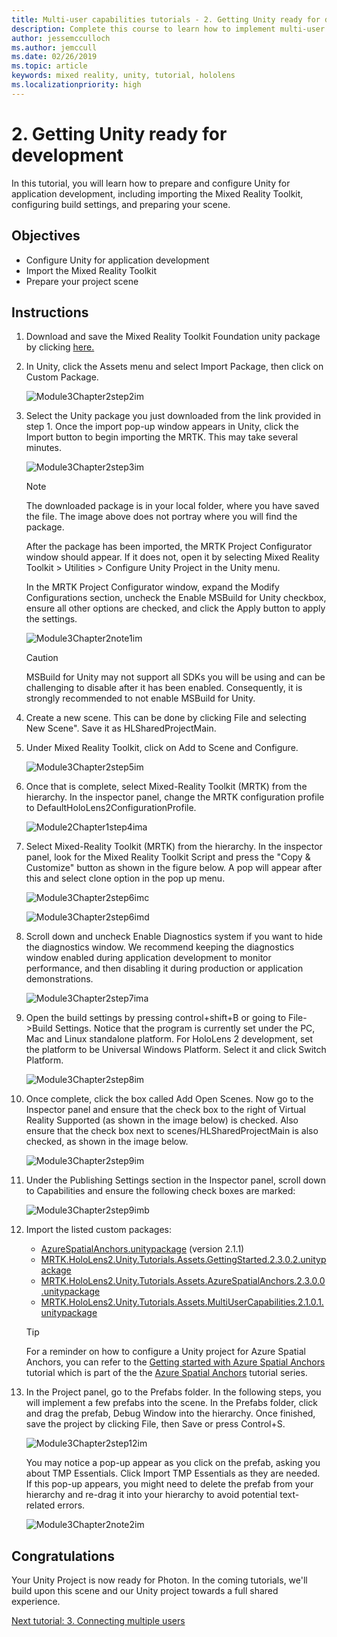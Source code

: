 ```yaml
---
title: Multi-user capabilities tutorials - 2. Getting Unity ready for development 
description: Complete this course to learn how to implement multi-user shared experiences within a HoloLens 2 application.
author: jessemcculloch
ms.author: jemccull
ms.date: 02/26/2019
ms.topic: article
keywords: mixed reality, unity, tutorial, hololens
ms.localizationpriority: high
---
```


# 2. Getting Unity ready for development

In this tutorial, you will learn how to prepare and configure Unity for application development, including importing the Mixed Reality Toolkit, configuring build settings, and preparing your scene.

## Objectives

* Configure Unity for application development
* Import the Mixed Reality Toolkit
* Prepare your project scene

## Instructions

1. Download and save the Mixed Reality Toolkit Foundation unity package by clicking [here.](https://github.com/microsoft/MixedRealityToolkit-Unity/releases/download/v2.3.0/Microsoft.MixedReality.Toolkit.Unity.Foundation.2.3.0.unitypackage)

2. In Unity, click the Assets menu and select Import Package, then click on Custom Package.

    ![Module3Chapter2step2im](images/module3chapter2step2im.PNG)

3. Select the Unity package you just downloaded from the link provided in step 1. Once the import pop-up window appears in Unity, click the Import button to begin importing the MRTK. This may take several minutes.

    ![Module3Chapter2step3im](images/module3chapter2step3im.PNG)

    >[!NOTE]
    >The downloaded package is in your local folder, where you have saved the file. The image above does not portray where you will find the package.

    After the package has been imported, the MRTK Project Configurator window should appear. If it does not, open it by selecting Mixed Reality Toolkit > Utilities > Configure Unity Project in the Unity menu.

    In the MRTK Project Configurator window, expand the Modify Configurations section, uncheck the Enable MSBuild for Unity checkbox, ensure all other options are checked, and click the Apply button to apply the settings.

    ![Module3Chapter2note1im](images/module3chapter2note1im-missing01.png)

    > [!CAUTION]
    > MSBuild for Unity may not support all SDKs you will be using and can be challenging to disable after it has been enabled. Consequently, it is strongly recommended to not enable MSBuild for Unity.
    
4. Create a new scene. This can be done by clicking File and selecting New Scene". Save it as HLSharedProjectMain.

5. Under Mixed Reality Toolkit, click on Add to Scene and Configure.

    ![Module3Chapter2step5im](images/module3chapter2step5im.PNG)

6. Once that is complete, select Mixed-Reality Toolkit (MRTK) from the hierarchy. In the inspector panel, change the MRTK configuration profile to DefaultHoloLens2ConfigurationProfile.

    ![Module2Chapter1step4ima](images/Module2Chapter1step4ima-missing01.png)

7. Select Mixed-Reality Toolkit (MRTK) from the  hierarchy. In the inspector panel, look for the Mixed Reality Toolkit Script and press the "Copy & Customize" button  as shown in the figure below.  A pop will appear after this and select clone option in the pop up menu.

    ![Module3Chapter2step6imc](images/module3chapter2step6imc.PNG)

    ![Module3Chapter2step6imd](images/module3chapter2step6imd.PNG)

8. Scroll down and uncheck Enable Diagnostics system if you want to hide the diagnostics window. We recommend keeping the diagnostics window enabled during application development to monitor performance, and then disabling it during production or application demonstrations. 

    ![Module3Chapter2step7ima](images/module3chapter2step7ima.PNG)

9. Open the build settings by pressing control+shift+B or going to File->Build Settings. Notice that the program is currently set under the PC, Mac and Linux standalone platform. For HoloLens 2 development, set the platform to be Universal Windows Platform. Select it and click Switch Platform.

    ![Module3Chapter2step8im](images/module3chapter2step8im.PNG)

10. Once complete, click the box called Add Open Scenes. Now go to the Inspector panel and ensure that the check box to the right of Virtual Reality Supported (as shown in the image below) is checked. Also ensure that the check box next to scenes/HLSharedProjectMain is also checked, as shown in the image below.

    ![Module3Chapter2step9im](images/module3chapter2step9im.PNG)

11. Under the Publishing Settings section in the Inspector panel, scroll down to Capabilities and ensure the following check boxes are marked:

    ![Module3Chapter2step9imb](images/module3chapter2step9imb.PNG)

12. Import the listed custom packages:

    * [AzureSpatialAnchors.unitypackage](https://github.com/Azure/azure-spatial-anchors-samples/releases/download/v2.1.1/AzureSpatialAnchors.unitypackage) (version 2.1.1)
    * [MRTK.HoloLens2.Unity.Tutorials.Assets.GettingStarted.2.3.0.2.unitypackage](https://github.com/microsoft/MixedRealityLearning/releases/download/getting-started-v2.3.0.2/MRTK.HoloLens2.Unity.Tutorials.Assets.GettingStarted.2.3.0.2.unitypackage)
    * [MRTK.HoloLens2.Unity.Tutorials.Assets.AzureSpatialAnchors.2.3.0.0.unitypackage](https://github.com/microsoft/MixedRealityLearning/releases/download/azure-spatial-anchors-v2.3.0.0/MRTK.HoloLens2.Unity.Tutorials.Assets.AzureSpatialAnchors.2.3.0.0.unitypackage)
    * [MRTK.HoloLens2.Unity.Tutorials.Assets.MultiUserCapabilities.2.1.0.1.unitypackage](https://github.com/microsoft/MixedRealityLearning/releases/download/multi-user-capabilities-v2.1.0.1/MRTK.HoloLens2.Unity.Tutorials.Assets.MultiUserCapabilities.2.1.0.1.unitypackage)

    >[!TIP]
    >For a reminder on how to configure a Unity project for Azure Spatial Anchors, you can refer to the [Getting started with Azure Spatial Anchors](https://docs.microsoft.com/windows/mixed-reality/mrlearning-asa-ch1) tutorial which is part of the the [Azure Spatial Anchors](https://docs.microsoft.com/windows/mixed-reality/mrlearning-asa-ch1) tutorial series.


13. In the Project panel, go to the Prefabs folder. In the following steps, you will implement a few prefabs into the scene. In the Prefabs folder, click and drag the prefab, Debug Window into the hierarchy. Once finished, save the project by clicking File, then Save or press Control+S.

    ![Module3Chapter2step12im](images/module3chapter2step12im.PNG)

    You may notice a pop-up appear as you click on the prefab, asking you about TMP Essentials. Click Import TMP Essentials as they are needed. If this pop-up appears, you might need to delete the prefab from your hierarchy and re-drag it into your hierarchy to avoid potential text-related errors.

    ![Module3Chapter2note2im](images/module3chapter2note2im.PNG)

## Congratulations

Your Unity Project is now ready for Photon. In the coming tutorials, we'll build upon this scene and our Unity project towards a full shared experience.

[Next tutorial: 3. Connecting multiple users](mrlearning-sharing(photon)-ch3.md)
